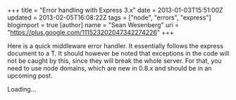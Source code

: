 +++
title = "Error handling with Express 3.x"
date = 2013-01-03T15:51:00Z
updated = 2013-02-05T16:08:22Z
tags = ["node", "errors", "express"]
blogimport = true 
[author]
	name = "Sean Wesenberg"
	uri = "https://plus.google.com/111523202047342274226"
+++

Here is a quick middleware error handler. It essentially follows the express document to a T. It should however be noted that exceptions in the code will not be caught by this, since they will break the whole server. For that, you need to use node domains, which are new in 0.8.x and should be in an upcoming post. <br /><div class="gistLoad" data-id="4447616" id="gist-4447616">Loading...</div><script src="https://raw.github.com/moski/gist-Blogger/master/public/gistLoader.js" type="text/javascript"></script>
